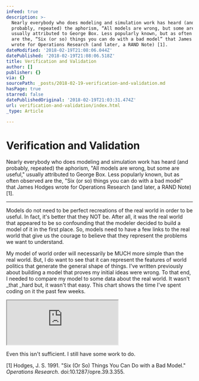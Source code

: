 ```yaml
---
inFeed: true
description: >-
  Nearly everybody who does modeling and simulation work has heard (and
  probably, repeated) the aphorism, “All models are wrong, but some are useful,”
  usually attributed to George Box. Less popularly known, but as often observed
  are the, “Six (or so) things you can do with a bad model” that James Hodges
  wrote for Operations Research (and later, a RAND Note) [1].
dateModified: '2018-02-19T21:08:06.044Z'
datePublished: '2018-02-19T21:08:06.518Z'
title: Verification and Validation
author: []
publisher: {}
via: {}
sourcePath: _posts/2018-02-19-verification-and-validation.md
hasPage: true
starred: false
datePublishedOriginal: '2018-02-19T21:03:31.474Z'
url: verification-and-validation/index.html
_type: Article

---
```

# Verification and Validation

Nearly everybody who does modeling and simulation work has heard (and probably, repeated) the aphorism, "All models are wrong, but some are useful," usually attributed to George Box. Less popularly known, but as often observed are the, "Six (or so) things you can do with a bad model" that James Hodges wrote for Operations Research (and later, a RAND Note) \[1\].

---

Models do not need to be perfect recreations of the real world in order to be useful. In fact, it's better that they NOT be. After all, it was the real world that appeared to be so confounding that the modeler decided to build a model of it in the first place. So, models need to have a few links to the real world that give us the courage to believe that they represent the problems we want to understand.

My model of world order will necessarily be MUCH more simple than the real world. But, I do want to see that it can represent the features of world politics that generate the general shape of things. I've written previously about building a model that proves my initial ideas were wrong. To that end, I needed to compare my model to some data about the real world. It wasn't _that _hard but, it wasn't that easy. This chart shows the time I've spent coding on it the past few weeks.

<iframe src="https://the-grid.github.io/ed-userhtml/?g=eJwtzdEOgiAYhuFbaZ7jX4IjGjlvBX4-lSXZgPT2a62j9-x57RTnd8ZgkTzCqWS-N0utr3IjOtzD1ZjQ8paoLC6DRj5CXNftSdJ3WpnJiAvQC8VnJYyEFKbrXcCVtYZvyz43g6Wf_e3_9QH8byX6" height="120" style=""></iframe>

Even this isn't sufficient. I still have some work to do.

\[1\] Hodges, J. S. 1991\. "Six (Or So) Things You Can Do with a Bad Model." _Operations Research_. doi:10.1287/opre.39.3.355\.